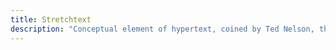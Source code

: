 ```yaml
---
title: Stretchtext
description: "Conceptual element of hypertext, coined by Ted Nelson, that expands or contracts in place to reveal more content and additional layers of information"
---
```


